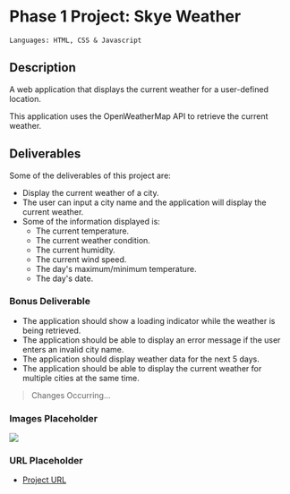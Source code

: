# Phase 1 Project: Skye Weather


    Languages: HTML, CSS & Javascript

## Description

A web application that displays the current weather for a user-defined location.

This application uses the OpenWeatherMap API to retrieve the current weather.


## Deliverables

Some of the deliverables of this project are:

- Display the current weather of a city.
- The user can input a city name and the application will display the current weather.
- Some of the information displayed is:
    - The current temperature.
    - The current weather condition.
    - The current humidity.
    - The current wind speed.
    - The day's maximum/minimum temperature.
    - The day's date.

### Bonus Deliverable

- The application should show a loading indicator while the weather is being retrieved.
- The application should be able to display an error message if the user enters an invalid city name.
- The application should display weather data for the next 5 days.
- The application should be able to display the current weather for multiple cities at the same time.



> Changes Occurring...



### Images Placeholder
![](./src/images/screenshots/)

### URL Placeholder
- [Project URL](https://github.com/ESPersonnel)